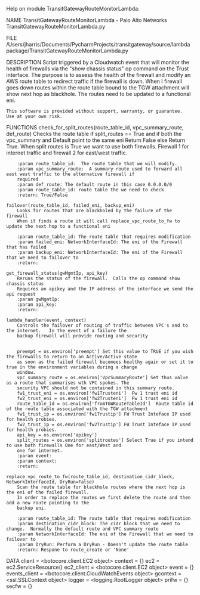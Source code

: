 Help on module TransitGatewayRouteMonitorLambda:

NAME
    TransitGatewayRouteMonitorLambda - Palo Alto Networks TransitGatewayRouteMonitorLambda.py

FILE
    /Users/jharris/Documents/PycharmProjects/transitgateway/source/lambda package/TransitGatewayRouteMonitorLambda.py

DESCRIPTION
    Script triggered by a Cloudwatch event that will monitor the health of firewalls
    via the "show chassis status" op command on the Trust interface.
    The purpose is to assess the health of the firewall and modify an AWS route table to redirect
    traffic if the firewall is down.  When I firewall goes down routes within the route table bound to the
    TGW attachment will show next hop as blackhole.  The routes need to be updated to a functional eni.
    
    This software is provided without support, warranty, or guarantee.
    Use at your own risk.

FUNCTIONS
    check_for_split_routes(route_table_id, vpc_summary_route, def_route)
        Checks the route table if split_routes == True and if both the vpc_summary and Default point to the same eni
        Return False else Return True.  When split routes is True we want to use both firewalls.  Firewall 1 for internet
        traffic and firewall 2 for east/west traffic.
        
        :param route_table_id:  The route table that we will modify.
        :param vpc_summary_route:  A summary route used to forward all east west traffic to the alternative firewall if
        required
        :param def_route: The default route in this case 0.0.0.0/0
        :param route_table_id: route table the we need to check
        :return: True/False
    
    failover(route_table_id, failed_eni, backup_eni)
        Looks for routes that are blackholed by the failure of the firewall
        When it finds a route it will call replace_vpc_route_to_fw to update the next hop to a functional eni
        
        :param route_table_id: The route table that requires modification
        :param failed_eni: NetworkInterfaceId: The eni of the Firewall that has failed
        :param backup_eni: NetworkInterfaceId: The eni of the Firewall that we need to failover to
        :return:
    
    get_firewall_status(gwMgmtIp, api_key)
        Reruns the status of the firewall.  Calls the op command show chassis status
        Requires an apikey and the IP address of the interface we send the api request
        :param gwMgmtIp:
        :param api_key:
        :return:
    
    lambda_handler(event, context)
        Controls the failover of routing of traffic between VPC's and to the internet.   In the event of a failure the
        backup firewall will provide routing and security
        
        
        preempt = os.environ['preempt'] Set this value to TRUE if you wish the firewalls to return to an Active/Active state
        as soon as the failed firewall becomees healthy again or set it to true in the environment variables during a change
        window.
        vpc_summary_route = os.environ['VpcSummaryRoute'] Set thus value as a route that summarises wth VPC spokes. The
        security VPC should not be contained in this summary route.
        fw1_trust_eni = os.environ['fw1Trusteni']  Fw 1 trust eni id
        fw2_trust_eni = os.environ['fw2Trusteni']  Fw 1 trust eni id
        route_table_id = os.environ['fromTGWRouteTableId']  Route table id of the route table associated with the TGW attachment
        fw1_trust_ip = os.environ['fw1Trustip'] FW Trust Inteface IP used for health probies.
        fw2_trust_ip = os.environ['fw2Trustip'] FW Trust Inteface IP used for health probies.
        api_key = os.environ['apikey']
        split_routes = os.environ['splitroutes'] Select True if you intend to use both firewalls One for east/West and
        one for internet.
        :param event:
        :param context:
        :return:
    
    replace_vpc_route_to_fw(route_table_id, destination_cidr_block, NetworkInterfaceId, DryRun=False)
        Scan the route table for blackhole routes where the next hop is the eni of the failed firewall.
        In order to replace the routes we first delete the route and then add a new route pointing to the
        backup eni.
        
        :param route_table_id: The route table that requires modification
        :param destination_cidr_block: The cidr block that we need to change.  Normally the default route and VPC summary route
        :param NetworkInterfaceId: The eni of the Firewall that we need to failover to
        :param DryRun: Perform a DryRun - Doesn't update the route table
        :return: Respone to route_create or 'None'

DATA
    client = <botocore.client.EC2 object>
    context = {}
    ec2 = ec2.ServiceResource()
    ec2_client = <botocore.client.EC2 object>
    event = {}
    events_client = <botocore.client.CloudWatchEvents object>
    gcontext = <ssl.SSLContext object>
    logger = <logging.RootLogger object>
    prifw = {}
    secfw = {}


